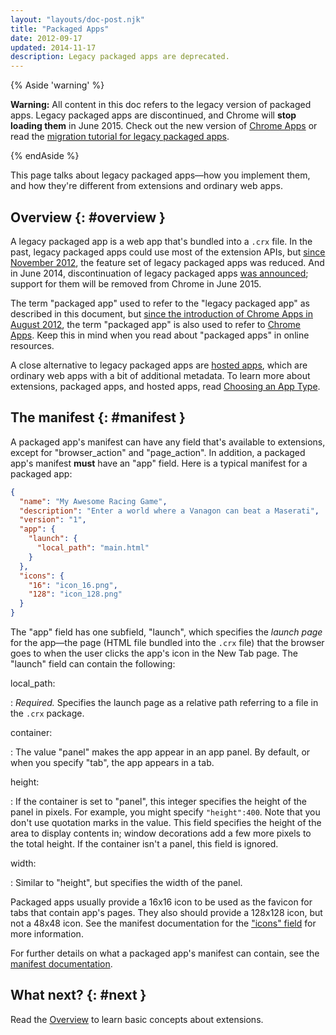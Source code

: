 ```yaml
---
layout: "layouts/doc-post.njk"
title: "Packaged Apps"
date: 2012-09-17
updated: 2014-11-17
description: Legacy packaged apps are deprecated.
---
```


{% Aside 'warning' %}

**Warning:** All content in this doc refers to the legacy version of packaged apps. Legacy packaged
apps are discontinued, and Chrome will **stop loading them** in June 2015. Check out the new version
of [Chrome Apps][1] or read the [migration tutorial for legacy packaged apps][2].

{% endAside %}

This page talks about legacy packaged apps—how you implement them, and how they're different from
extensions and ordinary web apps.

## Overview {: #overview }

A legacy packaged app is a web app that's bundled into a `.crx` file. In the past, legacy packaged
apps could use most of the extension APIs, but [since November 2012][3], the feature set of legacy
packaged apps was reduced. And in June 2014, discontinuation of legacy packaged apps [was
announced][4]; support for them will be removed from Chrome in June 2015.

The term "packaged app" used to refer to the "legacy packaged app" as described in this document,
but [since the introduction of Chrome Apps in August 2012][5], the term "packaged app" is also used
to refer to [Chrome Apps][6]. Keep this in mind when you read about "packaged apps" in online
resources.

A close alternative to legacy packaged apps are [hosted apps][7], which are ordinary web apps with a
bit of additional metadata. To learn more about extensions, packaged apps, and hosted apps, read
[Choosing an App Type][8].

## The manifest {: #manifest }

A packaged app's manifest can have any field that's available to extensions, except for
"browser_action" and "page_action". In addition, a packaged app's manifest **must** have an "app"
field. Here is a typical manifest for a packaged app:

```json
{
  "name": "My Awesome Racing Game",
  "description": "Enter a world where a Vanagon can beat a Maserati",
  "version": "1",
  "app": {
    "launch": {
      "local_path": "main.html"
    }
  },
  "icons": {
    "16": "icon_16.png",
    "128": "icon_128.png"
  }
}
```

The "app" field has one subfield, "launch", which specifies the _launch page_ for the app—the page
(HTML file bundled into the `.crx` file) that the browser goes to when the user clicks the app's
icon in the New Tab page. The "launch" field can contain the following:

local_path:

: _Required._ Specifies the launch page as a relative path referring to a file in the `.crx` package.

container:

: The value "panel" makes the app appear in an app panel. By default, or when you specify "tab", the
app appears in a tab.

height:

: If the container is set to "panel", this integer specifies the height of the panel in pixels. For
example, you might specify `"height":400`. Note that you don't use quotation marks in the value.
This field specifies the height of the area to display contents in; window decorations add a few
more pixels to the total height. If the container isn't a panel, this field is ignored.

width:

: Similar to "height", but specifies the width of the panel.

Packaged apps usually provide a 16x16 icon to be used as the favicon for tabs that contain app's
pages. They also should provide a 128x128 icon, but not a 48x48 icon. See the manifest documentation
for the ["icons" field][9] for more information.

For further details on what a packaged app's manifest can contain, see the [manifest
documentation][10].

## What next? {: #next }

Read the [Overview][11] to learn basic concepts about extensions.

[1]: /docs/apps/about_apps
[2]: /docs/webstore/migrating
[3]: https://blog.chromium.org/2012/11/restricting-extension-apis-in-legacy.html
[4]: https://blog.chromium.org/2014/06/migrate-your-legacy-packaged-apps-to.html
[5]: https://blog.chromium.org/2012/08/the-evolution-of-chrome-packaged-apps.html
[6]: /docs/apps/about_apps
[7]: https://developers.google.com/chrome/apps/docs/developers_guide
[8]: /docs/webstore/choosing
[9]: /docs/extensions/mv2/manifest/icons
[10]: /docs/extensions/mv2/tabs
[11]: /docs/extensions/mv2/overview
